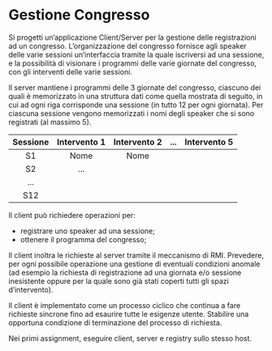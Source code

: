 # Gestione Congresso

Si  progetti  un’applicazione  Client/Server  per  la    gestione  delle registrazioni  ad un  congresso.
L’organizzazione  del  congresso  fornisce  agli  speaker    delle  varie sessioni  un’interfaccia  tramite  la  quale iscriversi  ad  una  sessione,  e  la  possibilità di visionare    i  programmi  delle  varie  giornate  del  congresso,  con  gli  interventi delle varie sessioni.

Il    server  mantiene  i  programmi  delle  3  giornate  del  congresso,  ciascuno  dei quali è memorizzato in una struttura dati come quella mostrata di seguito, in cui ad  ogni  riga  corrisponde  una  sessione  (in  tutto  12  per  ogni  giornata).  Per ciascuna   sessione   vengono   memorizzati   i   nomi   degli   speaker   che   si   sono registrati (al massimo 5).

| Sessione | Intervento 1 | Intervento 2 | ... | Intervento 5 |
|:--------:|:------------:|:------------:|:---:|:------------:|
| S1       | Nome         | Nome         |     |              |
| S2       | ...          |              |     |              |
| ...      |              |              |     |              |
| S12      |              |              |     |              |

Il client può richiedere operazioni per:
* registrare uno speaker ad una sessione;
* ottenere il programma del congresso;

Il client inoltra le richieste al server tramite il meccanismo di RMI. Prevedere, per ogni possibile   operazione una gestione di   eventuali condizioni anomale (ad esempio  la  richiesta  di registrazione ad una giornata e/o  sessione  inesistente oppure per la quale sono già stati coperti tutti gli spazi d’intervento).

Il  client  è  implementato  come  un    processo  ciclico  che  continua  a  fare  richieste sincrone   fino   ad   esaurire   tutte   le   esigenze   utente.   Stabilire   una   opportuna condizione di terminazione del processo di richiesta.

Nei primi assignment, eseguire client, server e registry sullo stesso host.